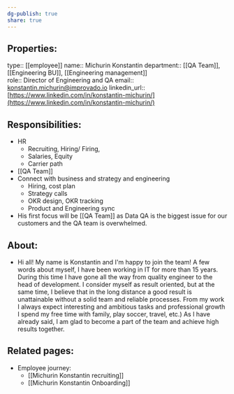 ```yaml
---
dg-publish: true
share: true
---
```

## Properties:
type:: [[employee]]
name:: Michurin Konstantin
department:: [[QA Team]], [[Engineering BU]], [[Engineering management]]  
role::  Director of Engineering and QA
email:: konstantin.michurin@improvado.io
linkedin_url::  [https://www.linkedin.com/in/konstantin-michurin/](https://www.linkedin.com/in/konstantin-michurin/)

## Responsibilities: 
- HR
	- Recruiting, Hiring/ Firing,
	- Salaries, Equity 
	- Carrier path
- [[QA Team]] 
 - Connect with business and strategy and engineering  
	- Hiring, cost plan 
	- Strategy calls 
	- OKR design, OKR tracking 
	- Product and Engineering sync   
- His first focus will be [[QA Team]] as Data QA is the biggest issue for our customers and the QA team is overwhelmed. 

## About:
- Hi all! My name is Konstantin and I'm happy to join the team! A few words about myself, I have been working in IT for more than 15 years. During this time I have gone all the way from quality engineer to the head of development. I consider myself as result oriented, but at the same time, I believe that in the long distance a good result is unattainable without a solid team and reliable processes. From my work I always expect interesting and ambitious tasks and professional growth I spend my free time with family, play soccer, travel, etc.) As I have already said, I am glad to become a part of the team and achieve high results together.

## Related pages:
- Employee journey:
	- [[Michurin Konstantin recruiting]]
	- [[Michurin Konstantin Onboarding]]